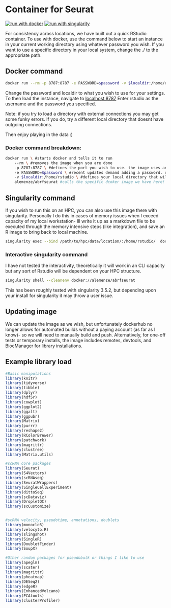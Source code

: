 # Container for Seurat
[![run with docker](https://img.shields.io/badge/run%20with-docker-0db7ed?labelColor=000000&logo=docker)](https://www.docker.com/)
[![run with singularity](https://img.shields.io/badge/run%20with-singularity-1d355c.svg?labelColor=000000)](https://sylabs.io/docs/)

For consistency across locations, we have built out a quick RStudio container. To use with docker, use the command below to start an instance in your current working directory using whatever password you wish. If you want to use a specific directory in your local system, change the ./ to the appropriate path. 

## Docker command
```bash
docker run --rm -p 8787:8787 -e PASSWORD=$password -v $localdir:/home/rstudio alemenze/abrfseurat
```
Change the password and localdir to what you wish to use for your settings. 
To then load the instance, navigate to [localhost:8787](http://localhost:8787)
Enter rstudio as the username and the password you specified. 

Note: if you try to load a directory with external connections you may get some funky errors. If you do, try a different local directory that doesnt have outgoing connections. 

Then enjoy playing in the data :) 

### Docker command breakdown:
```bash
docker run \ #starts docker and tells it to run
    --rm \ #removes the image when you are done
    -p 8787:8787 \ #defines the port you wish to use. the image uses an internal port of 8787, but the first value you can change to whatever local port you have free and wish to use. 
    -e PASSWORD=$password \ #recent updates demand adding a password. replace $password with whatever you wish- I usually just use "-e PASSWORD=test" since its easy
    -v $localdir:/home/rstudio \ #defines your local directory that will be mounted in the image. the default image directory is /home/rstudio, so we need to replace the $localdir with the path to your local directory with the data. 
    alemenze/abrfseurat #calls the specific dcoker image we have here!
```

## Singularity command
If you wish to run this on an HPC, you can also use this image there with singularity. Personally I do this in cases of memory issues when I exceed capacity of my local workstation- Ill write it up as a markdown file to be executed through the memory intensive steps (like integration), and save an R image to bring back to local machine. 
```bash
singularity exec --bind /path/to/hpc/data/location/:/home/rstudio/  docker://alemenze/abrfseurat Rscript -e "rmarkdown::render('Processing.Rmd')"
```

### Interactive singularity command
I have not tested the interactivity, theoretically it will work in an CLI capacity but any sort of Rstudio will be dependent on your HPC structure. 
```bash
singularity shell --cleanenv docker://alemenze/abrfseurat
```
This has been roughly tested with singularity 3.5.2, but depending upon your install for singularity it may throw a user issue. 

## Updating image
We can update the image as we wish, but unfortunately dockerhub no longer allows for automated builds without a paying account (as far as I know)- so we will need to manually build and push.
Alternatively, for one-off tests or temporary installs, the image includes remotes, devtools, and BiocManager for library installations. 

## Example library load
```r
#Basic manipulations
library(knitr)
library(tidyverse)
library(tibble)
library(dplyr)
library(hdf5r)
library(cowplot)
library(ggplot2)
library(ggalt)
library(ggpubr)
library(Matrix)
library(purrr)
library(reshape2)
library(RColorBrewer)
library(patchwork)
library(magrittr)
library(clustree)
library(Matrix.utils)

#scRNA core packages
library(Seurat)
library(S4Vectors)
library(scRNAseq)
library(SeuratWrappers)
library(SingleCellExperiment)
library(dittoSeq)
library(scDataviz)
library(DropletQC)
library(scCustomize)


#scRNA velocity, pseudotime, annotations, doublets
library(monocle3)
library(velocyto.R)
library(slingshot)
library(SingleR)
library(DoubletFinder)
library(SoupX)

#Other random packages for pseudobulk or things I like to use
library(apeglm)
library(scater)
library(magrittr)
library(pheatmap)
library(DESeq2)
library(edgeR)
library(EnhancedVolcano)
library(PCAtools)
library(clusterProfiler)
```